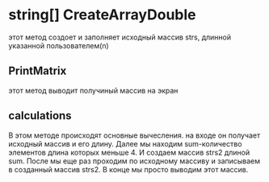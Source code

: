 # string[] CreateArrayDouble 
этот метод создоет и заполняет исходный массив strs, длинной указанной пользователем(n)
## PrintMatrix 
этот метод выводит получиный массив на экран 
## calculations
В этом методе происходят основные вычесления.
на входе он получает исходный массив и его длину.
Далее мы находим sum-количество элементов длина которых меньше 4. И создаем массив strs2 длиной sum.
После мы еще раз проходим по исходному массиву и записываем в созданный массив strs2. В конце мы просто выводим этот массив.